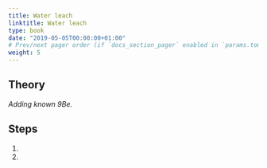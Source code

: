```yaml
---
title: Water leach
linktitle: Water leach
type: book
date: "2019-05-05T00:00:00+01:00"
# Prev/next pager order (if `docs_section_pager` enabled in `params.toml`)
weight: 5
---
```

## Theory
_Adding known 9Be._

## Steps
1. 
2. 

